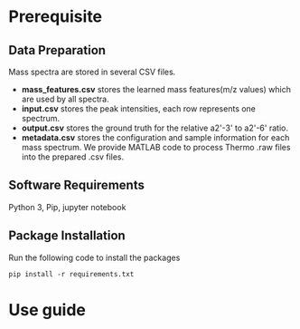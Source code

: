 # Prerequisite
## Data Preparation
Mass spectra are stored in several CSV files.
* __mass_features.csv__ stores the learned mass features(m/z values) which are used by all spectra.
* __input.csv__ stores the peak intensities, each row represents one spectrum.
* __output.csv__ stores the ground truth for the relative a2'-3' to a2'-6' ratio.
* __metadata.csv__ stores the configuration and sample information for each mass spectrum.
We provide MATLAB code to process Thermo .raw files into the prepared .csv files.
## Software Requirements
Python 3, Pip, jupyter notebook
## Package Installation
Run the following code to install the packages
```
pip install -r requirements.txt
```
# Use guide
